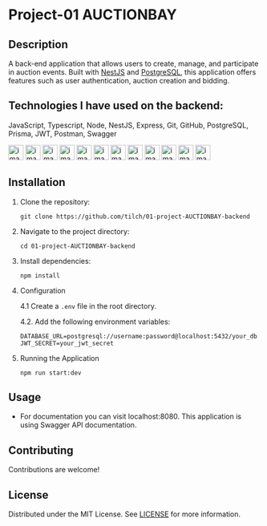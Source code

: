 
# Project-01 AUCTIONBAY

## Description
A back-end application that allows users to create, manage, and participate in auction events. Built with [NestJS](link) and [PostgreSQL](link),  this application offers features such as user authentication, auction creation and bidding.



## Technologies I have used on the backend:

JavaScript, Typescript, Node, NestJS, Express, Git, GitHub, PostgreSQL, Prisma, JWT, Postman, Swagger

<img alt="image" src="https://brotherants.com/skillupmentor/images/image17.png" width="30px" /> <img alt="image" src="https://brotherants.com/skillupmentor/images/image4.png" width="30px" /> <img alt="image" src="https://brotherants.com/skillupmentor/images/image3.png" width="30px" /> <img alt="image" src="https://brotherants.com/skillupmentor/images/image19.png" width="30px" /> <img alt="image" src="https://brotherants.com/skillupmentor/images/image1.png" width="30px" /> <img alt="image" src="https://brotherants.com/skillupmentor/images/image2.png" width="30px" /> <img alt="image" src="https://brotherants.com/skillupmentor/images/image10.png" width="30px" /> <img alt="image" src="https://brotherants.com/skillupmentor/images/image8.png" width="30px" /> <img alt="image" src="https://d2eip9sf3oo6c2.cloudfront.net/tags/images/000/001/287/square_480/prismaHD.png" width="30px" /> <img alt="image" src="https://brotherants.com/skillupmentor/images/image14.png" width="30px" /> <img alt="image" src="https://brotherants.com/skillupmentor/images/image9.png" width="30px" /> <img alt="image" src="https://static-00.iconduck.com/assets.00/swagger-icon-512x512-halz44im.png" width="30px" />


## Installation
1. Clone the repository:
   ```
   git clone https://github.com/tilch/01-project-AUCTIONBAY-backend
   ```
2. Navigate to the project directory:
   ```
   cd 01-project-AUCTIONBAY-backend
   ```
3. Install dependencies:
   ```
   npm install
   ```
4. Configuration

   4.1 Create a `.env` file in the root directory.
   
   4.2. Add the following environment variables:
   ```
   DATABASE_URL=postgresql://username:password@localhost:5432/your_db
   JWT_SECRET=your_jwt_secret
   ```

6. Running the Application
   ```
   npm run start:dev
   ```

## Usage
- For documentation you can visit localhost:8080. This application is using Swagger API documentation.


## Contributing
Contributions are welcome!

## License
Distributed under the MIT License. See [LICENSE](LICENSE) for more information.
